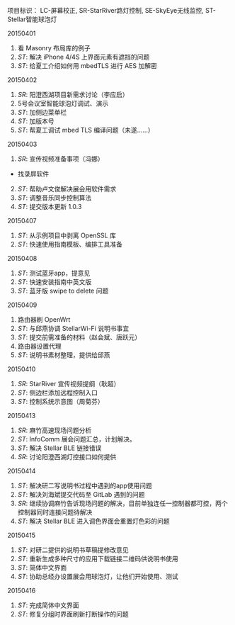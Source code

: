 项目标识： LC-屏幕校正, SR-StarRiver路灯控制, SE-SkyEye无线监控, ST-Stellar智能球泡灯

20150401

1. 看 Masonry 布局库的例子
2. *ST*: 解决 iPhone 4/4S 上界面元素有遮挡的问题
3. *ST*: 给夏工介绍如何用 mbedTLS 进行 AES 加解密

20150402

1. *SR*: 阳澄西湖项目新需求讨论（李应启）
2. 5号会议室智能球泡灯调试、演示
3. *ST*: 加侧边菜单栏
4. *ST*: 加版本号
5. *ST*: 帮夏工调试 mbed TLS 编译问题（未遂……）

20150403

1. *SR*: 宣传视频准备事项（冯娜）
  - 找录屏软件
2. *ST*: 帮助卢文俊解决展会用软件需求
3. *ST*: 调整音乐同步控制算法
4. *ST*: 提交版本更新 1.0.3

20150407

1. *ST*: 从示例项目中剥离 OpenSSL 库
2. *ST*: 快速使用指南模板、编排工具准备

20150408

1. *ST*: 测试蓝牙app，提意见
2. *ST*: 快速安装指南中英文版
3. *ST*: 蓝牙版 swipe to delete 问题

20150409

1. 路由器刷 OpenWrt
2. *ST*: 与邱燕协调 StellarWi-Fi 说明书事宜
3. *ST*: 提交前需准备的材料（赵会斌、唐跃元）
4. 路由器设置代理
5. *ST*: 说明书素材整理，提供给邱燕

20150410

1. *SR*: StarRiver 宣传视频提纲（耿超）
2. *ST*: 侧边栏添加远程控制入口
3. *ST*: 控制系统示意图（周菊芬）

20150413

1. *SR*: 麻竹高速现场问题分析
2. *ST*: InfoComm 展会问题汇总，计划解决。
3. *ST*: 解决 Stellar BLE 链接错误
4. *SR*: 讨论阳澄西湖灯控接口如何提供

20150414

1. *ST*: 解决研二写说明书过程中遇到的app使用问题
2. *ST*: 解决刘海斌提交代码至 GitLab 遇到的问题
3. *SR*: 继续协调麻竹告诉现场问题的解决，目前单独连任一控制器都可控，两个控制器同时连接问题待解决
4. *ST*: 解决 Stellar BLE 进入调色界面会重置灯色彩的问题

20150415

1. *ST*: 对研二提供的说明书草稿提修改意见
2. *ST*: 重新生成多种尺寸的应用下载链接二维码供说明书使用
3. *ST*: 简体中文界面
4. *ST*: 协助总经办设置展会用球泡灯，让他们开始使用、测试

20150416

1. *ST*: 完成简体中文界面
2. *ST*: 修复分组时界面刷新打断操作的问题

[//]: # (comment)
